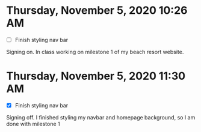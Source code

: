 # Thursday, November  5, 2020 10:26 AM
- [ ] Finish styling nav bar

Signing on. In class working on milestone 1 of my beach resort website. 

# Thursday, November  5, 2020 11:30 AM
- [x] Finish styling nav bar

Signing off. I finished styling my navbar and homepage background, so I am done with milestone 1

